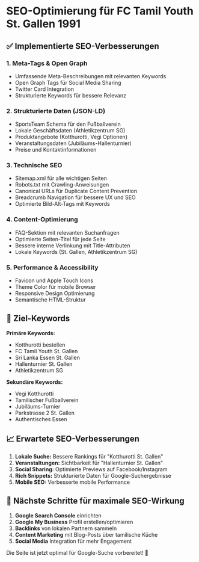 # SEO-Optimierung für FC Tamil Youth St. Gallen 1991

## ✅ Implementierte SEO-Verbesserungen

### 1. **Meta-Tags & Open Graph**
- Umfassende Meta-Beschreibungen mit relevanten Keywords
- Open Graph Tags für Social Media Sharing
- Twitter Card Integration
- Strukturierte Keywords für bessere Relevanz

### 2. **Strukturierte Daten (JSON-LD)**
- SportsTeam Schema für den Fußballverein
- Lokale Geschäftsdaten (Athletikzentrum SG)
- Produktangebote (Kotthurotti, Vegi Optionen)
- Veranstaltungsdaten (Jubiläums-Hallenturnier)
- Preise und Kontaktinformationen

### 3. **Technische SEO**
- Sitemap.xml für alle wichtigen Seiten
- Robots.txt mit Crawling-Anweisungen
- Canonical URLs für Duplicate Content Prevention
- Breadcrumb Navigation für bessere UX und SEO
- Optimierte Bild-Alt-Tags mit Keywords

### 4. **Content-Optimierung**
- FAQ-Sektion mit relevanten Suchanfragen
- Optimierte Seiten-Titel für jede Seite
- Bessere interne Verlinkung mit Title-Attributen
- Lokale Keywords (St. Gallen, Athletikzentrum SG)

### 5. **Performance & Accessibility**
- Favicon und Apple Touch Icons
- Theme Color für mobile Browser
- Responsive Design Optimierung
- Semantische HTML-Struktur

## 🎯 Ziel-Keywords

**Primäre Keywords:**
- Kotthurotti bestellen
- FC Tamil Youth St. Gallen
- Sri Lanka Essen St. Gallen
- Hallenturnier St. Gallen
- Athletikzentrum SG

**Sekundäre Keywords:**
- Vegi Kotthurotti
- Tamilischer Fußballverein
- Jubiläums-Turnier
- Parkstrasse 2 St. Gallen
- Authentisches Essen

## 📈 Erwartete SEO-Verbesserungen

1. **Lokale Suche:** Bessere Rankings für "Kotthurotti St. Gallen"
2. **Veranstaltungen:** Sichtbarkeit für "Hallenturnier St. Gallen"
3. **Social Sharing:** Optimierte Previews auf Facebook/Instagram
4. **Rich Snippets:** Strukturierte Daten für Google-Suchergebnisse
5. **Mobile SEO:** Verbesserte mobile Performance

## 🔧 Nächste Schritte für maximale SEO-Wirkung

1. **Google Search Console** einrichten
2. **Google My Business** Profil erstellen/optimieren
3. **Backlinks** von lokalen Partnern sammeln
4. **Content Marketing** mit Blog-Posts über tamilische Küche
5. **Social Media** Integration für mehr Engagement

Die Seite ist jetzt optimal für Google-Suche vorbereitet! 🚀
